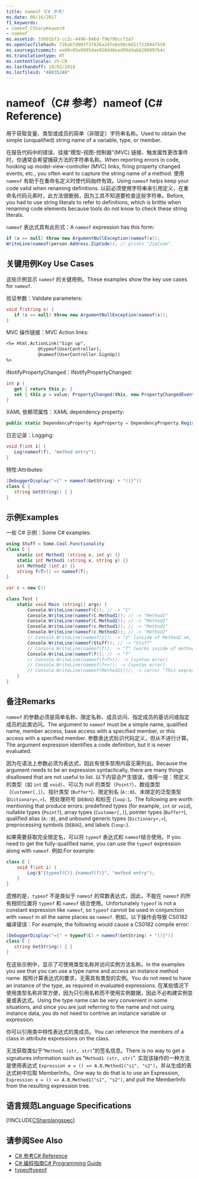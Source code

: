 ```yaml
---
title: nameof（C# 参考）
ms.date: 06/16/2017
f1_keywords:
- nameof_CSharpKeyword
- nameof
ms.assetid: 33601bf3-cc2c-4496-846d-f9679bccf2a7
ms.openlocfilehash: 726abfd903f37826a247e6e98c0d11f230447550
ms.sourcegitcommit: ea00c05e0995dae928d48ead99ddab6296097b4c
ms.translationtype: HT
ms.contentlocale: zh-CN
ms.lasthandoff: 10/02/2018
ms.locfileid: "48035248"
---
```

# <a name="nameof-c-reference"></a><span data-ttu-id="6333e-102">nameof（C# 参考）</span><span class="sxs-lookup"><span data-stu-id="6333e-102">nameof (C# Reference)</span></span>

<span data-ttu-id="6333e-103">用于获取变量、类型或成员的简单（非限定）字符串名称。</span><span class="sxs-lookup"><span data-stu-id="6333e-103">Used to obtain the simple (unqualified) string name of a variable, type, or member.</span></span>  

<span data-ttu-id="6333e-104">在报告代码中的错误、挂接“模型-视图-控制器”(MVC) 链接、触发属性更改事件时，你通常会希望捕获方法的字符串名称。</span><span class="sxs-lookup"><span data-stu-id="6333e-104">When reporting errors in code, hooking up model-view-controller (MVC) links, firing property changed events, etc., you often want to capture the string name of a method.</span></span>  <span data-ttu-id="6333e-105">使用 `nameof` 有助于在重命名定义时使代码始终有效。</span><span class="sxs-lookup"><span data-stu-id="6333e-105">Using `nameof` helps keep your code valid when renaming definitions.</span></span>  <span data-ttu-id="6333e-106">以前必须使用字符串来引用定义，在重命名代码元素时，此方法很脆弱，因为工具不知道要检查这些字符串。</span><span class="sxs-lookup"><span data-stu-id="6333e-106">Before, you had to use string literals to refer to definitions, which is brittle when renaming code elements because tools do not know to check these string literals.</span></span>  
  
 <span data-ttu-id="6333e-107">`nameof` 表达式具有此形式：</span><span class="sxs-lookup"><span data-stu-id="6333e-107">A `nameof` expression has this form:</span></span>  
  
```csharp  
if (x == null) throw new ArgumentNullException(nameof(x));  
WriteLine(nameof(person.Address.ZipCode)); // prints "ZipCode"  
```  
  
## <a name="key-use-cases"></a><span data-ttu-id="6333e-108">关键用例</span><span class="sxs-lookup"><span data-stu-id="6333e-108">Key Use Cases</span></span>  
 <span data-ttu-id="6333e-109">这些示例显示 `nameof` 的关键用例。</span><span class="sxs-lookup"><span data-stu-id="6333e-109">These examples show the key use cases for `nameof`.</span></span>  
  
 <span data-ttu-id="6333e-110">验证参数：</span><span class="sxs-lookup"><span data-stu-id="6333e-110">Validate parameters:</span></span>  
 ```csharp  
void f(string s) {  
    if (s == null) throw new ArgumentNullException(nameof(s));  
}  
```  
  
 <span data-ttu-id="6333e-111">MVC 操作链接：</span><span class="sxs-lookup"><span data-stu-id="6333e-111">MVC Action links:</span></span>  
 ```html  
<%= Html.ActionLink("Sign up",  
             @typeof(UserController),  
             @nameof(UserController.SignUp))  
%>  
```  
  
 <span data-ttu-id="6333e-112">INotifyPropertyChanged：</span><span class="sxs-lookup"><span data-stu-id="6333e-112">INotifyPropertyChanged:</span></span>  
 ```csharp  
int p {  
    get { return this.p; }  
    set { this.p = value; PropertyChanged(this, new PropertyChangedEventArgs(nameof(this.p)); } // nameof(p) works too  
}  
```  
  
 <span data-ttu-id="6333e-113">XAML 依赖项属性：</span><span class="sxs-lookup"><span data-stu-id="6333e-113">XAML dependency property:</span></span>  
 ```csharp  
public static DependencyProperty AgeProperty = DependencyProperty.Register(nameof(Age), typeof(int), typeof(C));  
```  
  
 <span data-ttu-id="6333e-114">日志记录：</span><span class="sxs-lookup"><span data-stu-id="6333e-114">Logging:</span></span>  
 ```csharp  
void f(int i) {  
    Log(nameof(f), "method entry");  
}  
```  
  
 <span data-ttu-id="6333e-115">特性:</span><span class="sxs-lookup"><span data-stu-id="6333e-115">Attributes:</span></span>  
 ```csharp  
[DebuggerDisplay("={" + nameof(GetString) + "()}")]  
class C {  
    string GetString() { }  
}  
```  
  
## <a name="examples"></a><span data-ttu-id="6333e-116">示例</span><span class="sxs-lookup"><span data-stu-id="6333e-116">Examples</span></span>  
 <span data-ttu-id="6333e-117">一些 C# 示例：</span><span class="sxs-lookup"><span data-stu-id="6333e-117">Some C# examples:</span></span>  
  
```csharp  
using Stuff = Some.Cool.Functionality  
class C {  
    static int Method1 (string x, int y) {}  
    static int Method1 (string x, string y) {}  
    int Method2 (int z) {}  
    string f<T>() => nameof(T);  
}  
  
var c = new C()  
  
class Test {  
    static void Main (string[] args) {  
        Console.WriteLine(nameof(C)); // -> "C"  
        Console.WriteLine(nameof(C.Method1)); // -> "Method1"   
        Console.WriteLine(nameof(C.Method2)); // -> "Method2"  
        Console.WriteLine(nameof(c.Method1)); // -> "Method1"   
        Console.WriteLine(nameof(c.Method2)); // -> "Method2"  
        // Console.WriteLine(nameof(z)); -> "z" [inside of Method2 ok, inside Method1 is a compiler error]  
        Console.WriteLine(nameof(Stuff)); // -> "Stuff"  
        // Console.WriteLine(nameof(T)); -> "T" [works inside of method but not in attributes on the method]  
        Console.WriteLine(nameof(f)); // -> "f"  
        // Console.WriteLine(nameof(f<T>)); -> [syntax error]  
        // Console.WriteLine(nameof(f<>)); -> [syntax error]  
        // Console.WriteLine(nameof(Method2())); -> [error "This expression does not have a name"]  
    }
}
```  
  
## <a name="remarks"></a><span data-ttu-id="6333e-118">备注</span><span class="sxs-lookup"><span data-stu-id="6333e-118">Remarks</span></span>  
 <span data-ttu-id="6333e-119">`nameof` 的参数必须是简单名称、限定名称、成员访问、指定成员的基访问或指定成员的此类访问。</span><span class="sxs-lookup"><span data-stu-id="6333e-119">The argument to `nameof` must be a simple name, qualified name, member access, base access with a specified member, or this access with a specified member.</span></span>  <span data-ttu-id="6333e-120">参数表达式标识代码定义，但从不进行计算。</span><span class="sxs-lookup"><span data-stu-id="6333e-120">The argument expression identifies a code definition, but it is never evaluated.</span></span>  
  
 <span data-ttu-id="6333e-121">因为在语法上参数必须为表达式，因此有很多禁用内容无需列出。</span><span class="sxs-lookup"><span data-stu-id="6333e-121">Because the argument needs to be an expression syntactically, there are many things disallowed that are not useful to list.</span></span>  <span data-ttu-id="6333e-122">以下内容会产生错误，值得一提：预定义的类型（如 `int` 或 `void`）、可以为 null 的类型（`Point?`）、数组类型（`Customer[,]`）、指针类型 (`Buffer*`)、限定别名 (`A::B`)、未绑定的泛型类型 (`Dictionary<,>`)、预处理符号 (`DEBUG`) 和标签 (`loop:`)。</span><span class="sxs-lookup"><span data-stu-id="6333e-122">The following are worth mentioning that produce errors: predefined types (for example, `int` or `void`), nullable types (`Point?`), array types (`Customer[,]`), pointer types (`Buffer*`), qualified alias (`A::B`), and unbound generic types (`Dictionary<,>`), preprocessing symbols (`DEBUG`), and labels (`loop:`).</span></span>  
  
 <span data-ttu-id="6333e-123">如果需要获取完全限定名，可以将 `typeof` 表达式和 `nameof`结合使用。</span><span class="sxs-lookup"><span data-stu-id="6333e-123">If you need to get the fully-qualified name, you can use the `typeof` expression along with `nameof`.</span></span>  <span data-ttu-id="6333e-124">例如:</span><span class="sxs-lookup"><span data-stu-id="6333e-124">For example:</span></span>
```csharp  
class C {
    void f(int i) {  
        Log($"{typeof(C)}.{nameof(f)}", "method entry");  
    }
}
``` 

 <span data-ttu-id="6333e-125">遗憾的是，`typeof` 不是类似于 `nameof` 的常数表达式，因此，不能在 `nameof` 的所有相同位置将 `typeof` 和 `nameof` 结合使用。</span><span class="sxs-lookup"><span data-stu-id="6333e-125">Unfortunately `typeof` is not a constant expression like `nameof`, so `typeof` cannot be used in conjunction with `nameof` in all the same places as `nameof`.</span></span>  <span data-ttu-id="6333e-126">例如，以下操作会导致 CS0182 编译错误：</span><span class="sxs-lookup"><span data-stu-id="6333e-126">For example, the following would cause a CS0182 compile error:</span></span>
 ```csharp  
[DebuggerDisplay("={" + typeof(C) + nameof(GetString) + "()}")]  
class C {  
    string GetString() { }  
}  
```    
 <span data-ttu-id="6333e-127">在这些示例中，显示了可使用类型名称并访问实例方法名称。</span><span class="sxs-lookup"><span data-stu-id="6333e-127">In the examples you see that you can use a type name and access an instance method name.</span></span>  <span data-ttu-id="6333e-128">按照计算表达式的要求，无需具有类型的实例。</span><span class="sxs-lookup"><span data-stu-id="6333e-128">You do not need to have an instance of the type, as required in evaluated expressions.</span></span>  <span data-ttu-id="6333e-129">在某些情况下使用类型名称非常方便，因为只引用名称而不使用实例数据，因此不必构建实例变量或表达式。</span><span class="sxs-lookup"><span data-stu-id="6333e-129">Using the type name can be very convenient in some situations, and since you are just referring to the name and not using instance data, you do not need to contrive an instance variable or expression.</span></span>  
  
 <span data-ttu-id="6333e-130">你可以引用类中特性表达式的类成员。</span><span class="sxs-lookup"><span data-stu-id="6333e-130">You can reference the members of a class in attribute expressions on the class.</span></span>  
  
 <span data-ttu-id="6333e-131">无法获取类似于“`Method1 (str, str)`”的签名信息。</span><span class="sxs-lookup"><span data-stu-id="6333e-131">There is no way to get a signatures information such as "`Method1 (str, str)`".</span></span>  <span data-ttu-id="6333e-132">实现该操作的一种方法是使用表达式 `Expression e = () => A.B.Method1("s1", "s2")`，并从生成的表达式树中拉取 MemberInfo。</span><span class="sxs-lookup"><span data-stu-id="6333e-132">One way to do that is to use an Expression, `Expression e = () => A.B.Method1("s1", "s2")`, and pull the MemberInfo from the resulting expression tree.</span></span>  
  
## <a name="language-specifications"></a><span data-ttu-id="6333e-133">语言规范</span><span class="sxs-lookup"><span data-stu-id="6333e-133">Language Specifications</span></span>  
 [!INCLUDE[CSharplangspec](~/includes/csharplangspec-md.md)]  
  
## <a name="see-also"></a><span data-ttu-id="6333e-134">请参阅</span><span class="sxs-lookup"><span data-stu-id="6333e-134">See Also</span></span>

- [<span data-ttu-id="6333e-135">C# 参考</span><span class="sxs-lookup"><span data-stu-id="6333e-135">C# Reference</span></span>](../../../csharp/language-reference/index.md)  
- [<span data-ttu-id="6333e-136">C# 编程指南</span><span class="sxs-lookup"><span data-stu-id="6333e-136">C# Programming Guide</span></span>](../../../csharp/programming-guide/index.md)  
- [<span data-ttu-id="6333e-137">typeof</span><span class="sxs-lookup"><span data-stu-id="6333e-137">typeof</span></span>](../../../csharp/language-reference/keywords/typeof.md)  
